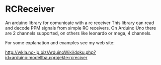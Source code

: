 # RCReceiver
An arduino library for comunicate with a rc receiver
This library can read and decode PPM signals from simple RC receivers. On Arduino Uno there are 2 channels supported, on others like leonardo or mega, 4 channels. 

For some explanation and examples see my web site:

http://wkla.no-ip.biz/ArduinoWiki/doku.php?id=arduino:modellbau:projekte:rcreciver
